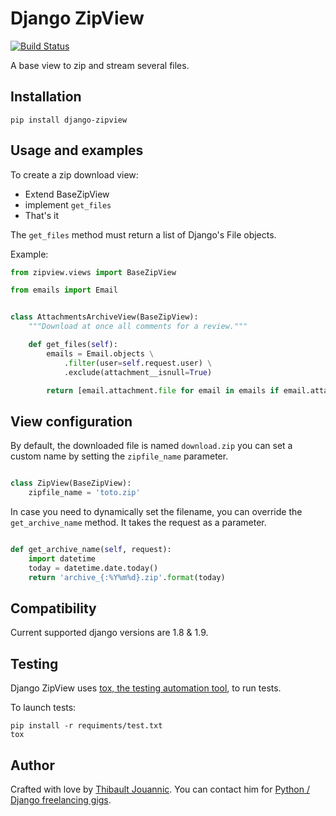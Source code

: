 Django ZipView
==============

[![Build Status](https://travis-ci.org/thibault/django-zipview.svg?branch=master)](https://travis-ci.org/thibault/django-zipview)

A base view to zip and stream several files.

Installation
------------

    pip install django-zipview

Usage and examples
------------------

To create a zip download view:

 * Extend BaseZipView
 * implement `get_files`
 * That's it

The `get_files` method must return a list of Django's File objects.

Example:

```python
from zipview.views import BaseZipView

from emails import Email


class AttachmentsArchiveView(BaseZipView):
    """Download at once all comments for a review."""

    def get_files(self):
        emails = Email.objects \
            .filter(user=self.request.user) \
            .exclude(attachment__isnull=True)

        return [email.attachment.file for email in emails if email.attachment.name]
```

View configuration
------------------

By default, the downloaded file is named `download.zip` you can set a custom name
by setting the `zipfile_name` parameter.

```python

class ZipView(BaseZipView):
    zipfile_name = 'toto.zip'
```

In case you need to dynamically set the filename, you can override the
`get_archive_name` method. It takes the request as a parameter.

```python

def get_archive_name(self, request):
    import datetime
    today = datetime.date.today()
    return 'archive_{:%Y%m%d}.zip'.format(today)
```

Compatibility
-------------

Current supported django versions are 1.8 & 1.9.

Testing
-------

Django ZipView uses [tox, the testing automation
tool](https://tox.readthedocs.org/en/latest/), to run tests.

To launch tests:

    pip install -r requiments/test.txt
    tox


Author
------

Crafted with love by [Thibault Jouannic](http://www.miximum.fr). You can
contact him for [Python / Django freelancing
gigs](http://www.miximum.fr/a-propos/).
